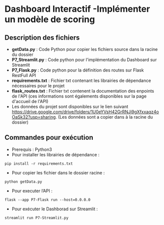# Dashboard Interactif -Implémenter un modèle de scoring
## Description des fichiers
* **getData.py** : Code Python pour copier les fichiers source dans la racine du dossier
* **P7_Streamlit.py** : Code python pour l'implémentation du Dashboard sur Streamlit
* **P7_Flask.py** : Code python pour la définition des routes sur Flask RestFull API
* **requirements.txt** : Fichier txt contenant les librairies de dépendance nécessaires pour le projet
* **flask_routes.txt** : Fichier txt contenent la documentation des enpoints de l'API (ces informations sont égalements disponibles sur la page d'accueil de l'API)
* Les données du projet sont disponibles sur le lien suivant https://drive.google.com/drive/folders/1U0eYVsH42GrRNJj9gXfxxaqz4oOaSk32?usp=sharing. (Les données sont a copier dans à la racine du dossier) 



## Commandes pour exécution 
* Prerequis : Python3 
* Pour installer les librairies de dépendance :
```
pip install -r requirements.txt
```
* Pour copier les fichier dans le dossier racine :
```
python getData.py
```
* Pour executer l’API :
```
flask --app P7-Flask run --host=0.0.0.0
```
* Pour exécuter le Dashborad sur Streamlit :
```
streamlit run P7-Streamlit.py
```


